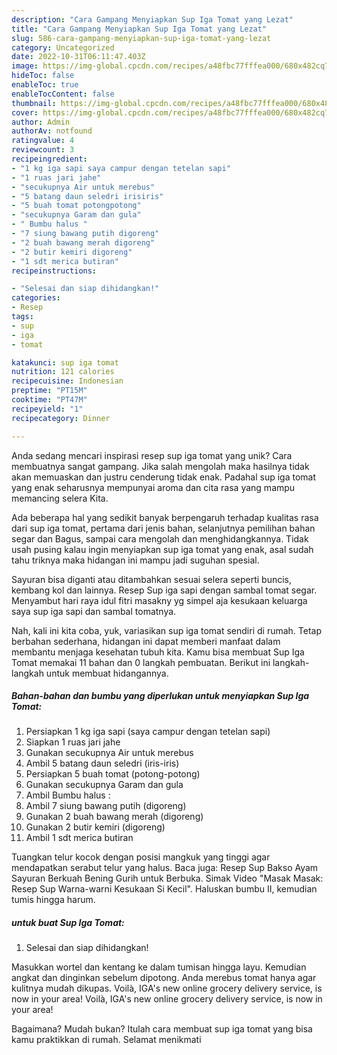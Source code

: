 ```yaml
---
description: "Cara Gampang Menyiapkan Sup Iga Tomat yang Lezat"
title: "Cara Gampang Menyiapkan Sup Iga Tomat yang Lezat"
slug: 586-cara-gampang-menyiapkan-sup-iga-tomat-yang-lezat
category: Uncategorized
date: 2022-10-31T06:11:47.403Z
image: https://img-global.cpcdn.com/recipes/a48fbc77fffea000/680x482cq70/sup-iga-tomat-foto-resep-utama.jpg
hideToc: false
enableToc: true
enableTocContent: false
thumbnail: https://img-global.cpcdn.com/recipes/a48fbc77fffea000/680x482cq70/sup-iga-tomat-foto-resep-utama.jpg
cover: https://img-global.cpcdn.com/recipes/a48fbc77fffea000/680x482cq70/sup-iga-tomat-foto-resep-utama.jpg
author: Admin
authorAv: notfound
ratingvalue: 4
reviewcount: 3
recipeingredient:
- "1 kg iga sapi saya campur dengan tetelan sapi"
- "1 ruas jari jahe"
- "secukupnya Air untuk merebus"
- "5 batang daun seledri irisiris"
- "5 buah tomat potongpotong"
- "secukupnya Garam dan gula"
- " Bumbu halus "
- "7 siung bawang putih digoreng"
- "2 buah bawang merah digoreng"
- "2 butir kemiri digoreng"
- "1 sdt merica butiran"
recipeinstructions:

- "Selesai dan siap dihidangkan!"
categories:
- Resep
tags:
- sup
- iga
- tomat

katakunci: sup iga tomat 
nutrition: 121 calories
recipecuisine: Indonesian
preptime: "PT15M"
cooktime: "PT47M"
recipeyield: "1"
recipecategory: Dinner

---
```





Anda sedang mencari inspirasi resep sup iga tomat yang unik? Cara membuatnya sangat gampang. Jika salah mengolah maka hasilnya tidak akan memuaskan dan justru cenderung tidak enak. Padahal sup iga tomat yang enak seharusnya mempunyai aroma dan cita rasa yang mampu memancing selera Kita.





Ada beberapa hal yang sedikit banyak berpengaruh terhadap kualitas rasa dari sup iga tomat, pertama dari jenis bahan, selanjutnya pemilihan bahan segar dan Bagus, sampai cara mengolah dan menghidangkannya. Tidak usah pusing kalau ingin menyiapkan sup iga tomat yang enak,      asal sudah tahu triknya maka hidangan ini mampu jadi suguhan spesial.














Sayuran bisa diganti atau ditambahkan sesuai selera seperti buncis, kembang kol dan lainnya. Resep Sup iga sapi dengan sambal tomat segar. Menyambut hari raya idul fitri masakny yg simpel aja kesukaan keluarga saya sup iga sapi dan sambal tomatnya.






Nah, kali ini kita coba, yuk, variasikan sup iga tomat sendiri di rumah. Tetap berbahan sederhana, hidangan ini dapat memberi manfaat dalam membantu menjaga kesehatan tubuh kita. Kamu bisa membuat Sup Iga Tomat memakai 11 bahan dan 0 langkah pembuatan. Berikut ini langkah-langkah untuk membuat hidangannya.

<!--inarticleads1-->

##### Bahan-bahan dan bumbu yang diperlukan untuk menyiapkan Sup Iga Tomat:

1. Persiapkan 1 kg iga sapi (saya campur dengan tetelan sapi)
1. Siapkan 1 ruas jari jahe
1. Gunakan secukupnya Air untuk merebus
1. Ambil 5 batang daun seledri (iris-iris)
1. Persiapkan 5 buah tomat (potong-potong)
1. Gunakan secukupnya Garam dan gula
1. Ambil  Bumbu halus :
1. Ambil 7 siung bawang putih (digoreng)
1. Gunakan 2 buah bawang merah (digoreng)
1. Gunakan 2 butir kemiri (digoreng)
1. Ambil 1 sdt merica butiran


Tuangkan telur kocok dengan posisi mangkuk yang tinggi agar mendapatkan serabut telur yang halus. Baca juga: Resep Sup Bakso Ayam Sayuran Berkuah Bening Gurih untuk Berbuka. Simak Video &#34;Masak Masak: Resep Sup Warna-warni Kesukaan Si Kecil&#34;. Haluskan bumbu II, kemudian tumis hingga harum. 

<!--inarticleads2-->

#####  untuk buat Sup Iga Tomat:


1. Selesai dan siap dihidangkan!

Masukkan wortel dan kentang ke dalam tumisan hingga layu. Kemudian angkat dan dinginkan sebelum dipotong. Anda merebus tomat hanya agar kulitnya mudah dikupas. Voilà, IGA&#39;s new online grocery delivery service, is now in your area! Voilà, IGA&#39;s new online grocery delivery service, is now in your area! 

Bagaimana? Mudah bukan? Itulah cara membuat sup iga tomat yang bisa kamu praktikkan di rumah. Selamat menikmati
